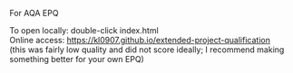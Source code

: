 For AQA EPQ

To open locally: double-click index.html<br>
Online access: https://kl0907.github.io/extended-project-qualification<br>
(this was fairly low quality and did not score ideally; I recommend making something better for your own EPQ)
